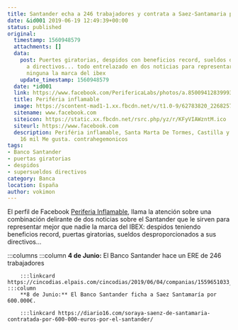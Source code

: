 ```yaml
---
title: Santander echa a 246 trabajadores y contrata a Saez-Santamaria por 600.000€
date: &id001 2019-06-19 12:49:39+00:00
status: published
original:
  timestamp: 1560948579
  attachments: []
  data:
    post: Puertes giratorias, despidos con beneficios record, sueldos desproporcionados
      a directivos... todo entrelazado en dos noticias para representar mejor que
      ninguna la marca del ibex
    update_timestamp: 1560948579
  date: *id001
  link: https://www.facebook.com/PerifericaLabs/photos/a.850094128399937/2268257033250299/
  title: Periféria inflamable
  image: https://scontent-mad1-1.xx.fbcdn.net/v/t1.0-9/62783820_2268257039916965_7174569621872181248_o.jpg?_nc_cat=104&_nc_sid=8024bb&_nc_ohc=1lAPBREYkpkAX-23s9J&_nc_ht=scontent-mad1-1.xx&oh=1681ab4d3cdfd2d31a3d77bc3f0565da&oe=5F57ECE6
  sitename: www.facebook.com
  siteicon: https://static.xx.fbcdn.net/rsrc.php/yz/r/KFyVIAWzntM.ico
  siteurl: https://www.facebook.com
  description: Periféria inflamable, Santa Marta De Tormes, Castilla y León, Spain.
    16 mil Me gusta. contrahegemonicos
tags:
- Banco Santander
- puertas giratorias
- despidos
- supersueldos directivos
category: Banca
location: España
author: vokimon
---
```


El perfil de Facebook [Periferia Inflamable](https://www.facebook.com/PerifericaLabs/photos/a.850094128399937/2268257033250299/),
llama la atención sobre una combinación delirante de dos noticias sobre el Santander que le sirven
para representar mejor que nadie la marca del IBEX:
despidos teniendo beneficios record, puertas giratorias, sueldos desproporcionados a sus directivos...


:::columns
	:::column
		**4 de Junio:** El Banco Santander hace un ERE de 246 trabajadores
		
		:::linkcard https://cincodias.elpais.com/cincodias/2019/06/04/companias/1559651033_760518.html
	:::column
		**8 de Junio:** El Banco Santander ficha a Saez Santamaría por 600.000€.
		
		:::linkcard https://diario16.com/soraya-saenz-de-santamaria-contratada-por-600-000-euros-por-el-santander/


